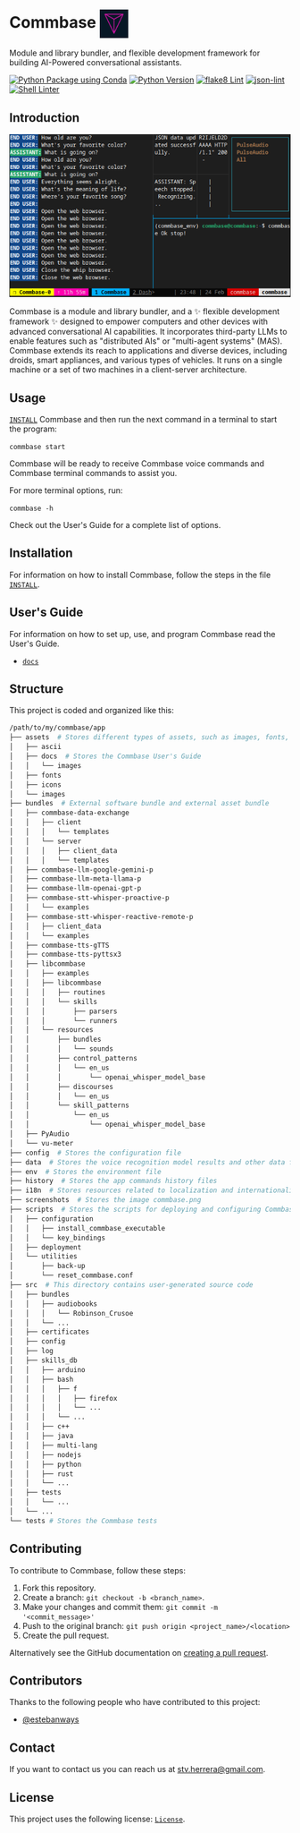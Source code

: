 # Commbase <img align="center" alt="Commbase" width="10%" src="./assets/docs/images/commbase.png" />

Module and library bundler, and flexible development framework for building AI-Powered conversational assistants.

[![Python Package using Conda](https://github.com/mydroidandi/commbase/actions/workflows/python-package-conda.yml/badge.svg)](https://github.com/mydroidandi/commbase/actions/workflows/python-package-conda.yml)
[![Python Version](https://img.shields.io/badge/Python-3.10%20%7C%203.11%20%7C%203.12-blue)](https://img.shields.io/badge/python-3.10%20%7C%203.11%20%7C%203.12-blue)
[![flake8 Lint](https://github.com/mydroidandi/commbase/actions/workflows/python-flake8-lint.yml/badge.svg)](https://github.com/mydroidandi/commbase/actions/workflows/python-flake8-lint.yml)
[![json-lint](https://github.com/mydroidandi/commbase/actions/workflows/jq-json-lint.yml/badge.svg)](https://github.com/mydroidandi/commbase/actions/workflows/jq-json-lint.yml)
[![Shell Linter](https://github.com/mydroidandi/commbase/actions/workflows/shell-lint.yml/badge.svg)](https://github.com/mydroidandi/commbase/actions/workflows/shell-lint.yml)

## Introduction

<img alt="Commbase" src="./screenshots/commbase.png?raw=true" width="550" height="291" />

Commbase is a module and library bundler, and a ✨ flexible development framework ✨ designed to empower computers and other devices with advanced conversational AI capabilities. It incorporates third-party LLMs to enable features such as  "distributed AIs" or "multi-agent systems" (MAS).  Commbase extends its reach to applications and diverse devices, including droids, smart appliances, and various types of vehicles. It runs on a single machine or a set of two machines in a client-server architecture.

## Usage

[`INSTALL`](./INSTALL) Commbase and then run the next command in a terminal to start the program:

`commbase start`

Commbase will be ready to receive Commbase voice commands and Commbase terminal commands to assist you.

For more terminal options, run:

`commbase -h`

Check out the User's Guide for a complete list of options.

## Installation

For information on how to install Commbase, follow the steps in the file [`INSTALL`](./INSTALL).

## User's Guide

For information on how to set up, use, and program Commbase read the User's Guide.

* [`docs`](/assets/docs) 

## Structure

This project is coded and organized like this:

```sh
/path/to/my/commbase/app
├── assets  # Stores different types of assets, such as images, fonts, and ASCII art
│   ├── ascii
│   ├── docs  # Stores the Commbase User's Guide
│   │   └── images
│   ├── fonts
│   ├── icons
│   └── images
├── bundles  # External software bundle and external asset bundle
│   ├── commbase-data-exchange
│   │   ├── client
│   │   │   └── templates
│   │   └── server
│   │   │   ├── client_data
│   │   │   └── templates
│   ├── commbase-llm-google-gemini-p
│   ├── commbase-llm-meta-llama-p
│   ├── commbase-llm-openai-gpt-p
│   ├── commbase-stt-whisper-proactive-p
│   │   └── examples
│   ├── commbase-stt-whisper-reactive-remote-p
│   │   ├── client_data
│   │   └── examples
│   ├── commbase-tts-gTTS
│   ├── commbase-tts-pyttsx3
│   ├── libcommbase
│   │   ├── examples
│   │   ├── libcommbase
│   │   │   ├── routines
│   │   │   └── skills
│   │   │       ├── parsers
│   │   │       └── runners
│   │   └── resources
│   │       ├── bundles
│   │       │   └── sounds
│   │       ├── control_patterns
│   │       │   └── en_us
│   │       │       └── openai_whisper_model_base
│   │       ├── discourses
│   │       │   └── en_us
│   │       └── skill_patterns
│   │           └── en_us
│   │               └── openai_whisper_model_base
│   ├── PyAudio
│   └── vu-meter
├── config  # Stores the configuration file
├── data  # Stores the voice recognition model results and other data files
├── env  # Stores the environment file
├── history  # Stores the app commands history files
├── i18n  # Stores resources related to localization and internationalization
├── screenshots  # Stores the image commbase.png
├── scripts  # Stores the scripts for deploying and configuring Commbase, and a few utils
│   ├── configuration
│   │   ├── install_commbase_executable
│   │   └── key_bindings
│   ├── deployment
│   └── utilities
│       ├── back-up
│       └── reset_commbase.conf
├── src  # This directory contains user-generated source code
│   ├── bundles
│   │   ├── audiobooks
│   │   │   └── Robinson_Crusoe
│   │   └── ...
│   ├── certificates
│   ├── config
│   ├── log
│   ├── skills_db
│   │   ├── arduino
│   │   ├── bash
│   │   │   ├── f
│   │   │   │   ├── firefox
│   │   │   │   └── ...
│   │   │   └── ...
│   │   ├── c++
│   │   ├── java
│   │   ├── multi-lang
│   │   ├── nodejs
│   │   ├── python
│   │   ├── rust
│   │   └── ...
│   ├── tests
│   │   └── ...
│   └── ...
└── tests # Stores the Commbase tests
```

## Contributing

To contribute to Commbase, follow these steps:

1. Fork this repository.
2. Create a branch: `git checkout -b <branch_name>`.
3. Make your changes and commit them: `git commit -m '<commit_message>'`
4. Push to the original branch: `git push origin <project_name>/<location>`
5. Create the pull request.

Alternatively see the GitHub documentation on [creating a pull request](https://help.github.com/en/github/collaborating-with-issues-and-pull-requests/creating-a-pull-request).

## Contributors

Thanks to the following people who have contributed to this project:

* [@estebanways](https://github.com/estebanways)

## Contact

If you want to contact us you can reach us at <stv.herrera@gmail.com>.

## License

This project uses the following license: [`License`](./COPYING).
